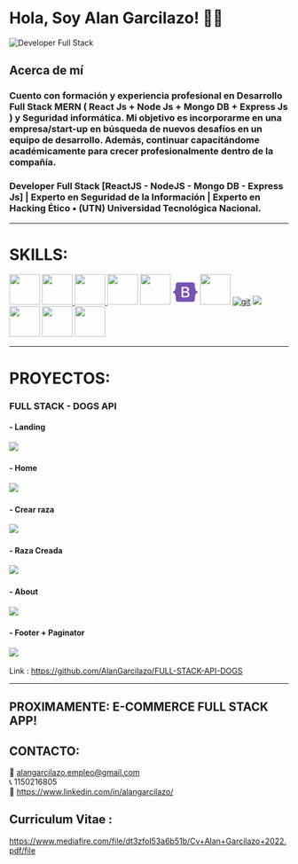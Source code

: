 #  Hola, Soy Alan Garcilazo! 👋👋

![Developer Full Stack](https://static.platzi.com/media/blog/mern-stack-284eedb6-ee6b-4441-b181-5064a453a15a.png)


## Acerca de mí 
### Cuento con formación y experiencia profesional en Desarrollo Full Stack MERN ( React Js + Node Js + Mongo DB + Express Js ) y Seguridad informática. Mi objetivo es incorporarme en una empresa/start-up en búsqueda de nuevos desafíos en un equipo de desarrollo. Además, continuar capacitándome académicamente para crecer profesionalmente dentro de la compañía.

### Developer Full Stack [ReactJS - NodeJS - Mongo DB - Express Js] | Experto en Seguridad de la Información | Experto en Hacking Ético • (UTN) Universidad Tecnológica Nacional.

------------


# SKILLS:

  <a href="https://developer.mozilla.org/es/docs/Web/JavaScript"><img src="https://raw.githubusercontent.com/yurijserrano/Github-Profile-Readme-Logos/master/programming%20languages/javascript.svg"  height="55" width="55" ></a>  <a href="https://developer.mozilla.org/es/docs/Web/CSS"><img src="https://raw.githubusercontent.com/yurijserrano/Github-Profile-Readme-Logos/master/others/css.svg"  height="55" width="55" >  <a href="https://developer.mozilla.org/es/docs/Web/HTML"><img src="https://raw.githubusercontent.com/yurijserrano/Github-Profile-Readme-Logos/master/others/html.svg"  height="55" width="55" >  <a href="https://es.reactjs.org/"><img src="https://raw.githubusercontent.com/yurijserrano/Github-Profile-Readme-Logos/master/frameworks/react.svg"  height="55" width="55" ></a>  <a href="https://es.redux.js.org/"><img src="https://raw.githubusercontent.com/yurijserrano/Github-Profile-Readme-Logos/master/frameworks/redux.svg"  height="55" width="55" ></a>    <a href="https://getbootstrap.com/"><img src="https://raw.githubusercontent.com/devicons/devicon/9f4f5cdb393299a81125eb5127929ea7bfe42889/icons/bootstrap/bootstrap-plain.svg" alt="Bootstrap" width="45" height="45"/></a> <a href="https://nodejs.org/es/"><img src="https://raw.githubusercontent.com/yurijserrano/Github-Profile-Readme-Logos/master/frameworks/nodejs.svg"  height="55" width="55" ></a>    <a href="https://git-scm.com/"><img src="https://www.vectorlogo.zone/logos/git-scm/git-scm-icon.svg" alt="git" width="50" height="50"/></a>  <a href="https://expressjs.com/"><img src="https://ih1.redbubble.net/image.438908244.6144/flat,128x128,075,t.u2.jpg"  height="45" ></a>  <a href="https://www.postgresql.org/"><img src="https://raw.githubusercontent.com/yurijserrano/Github-Profile-Readme-Logos/master/databases/postgresql.svg"  height="55" width="55" ></a>  <a href="https://sequelize.org/"><img src="https://camo.githubusercontent.com/c7df0ed52a480ff725aac7ac3a11c8aedb6f60ea8ab01929c6adea9903589222/68747470733a2f2f63646e2e69636f6e2d69636f6e732e636f6d2f69636f6e73322f323130372f504e472f3531322f66696c655f747970655f73657175656c697a655f69636f6e5f3133303137332e706e67"  height="55" width="55" ></a> 
 <a href="https://www.typescriptlang.org/"><img src="https://raw.githubusercontent.com/yurijserrano/Github-Profile-Readme-Logos/master/programming%20languages/typescript.svg"  height="55" width="55" ></a>
  

------------

# PROYECTOS:
### FULL STACK - DOGS API
#### - Landing
![](https://i.pinimg.com/originals/21/42/d3/2142d3b04d5a37d06c2a813182a101b9.jpg)



#### - Home
![](https://i.pinimg.com/originals/48/7a/d0/487ad010b2f73112a92344352dd0c13b.jpg)


#### - Crear raza

![](https://i.pinimg.com/originals/71/78/b8/7178b870d91b0686d81023fbcecde5c5.jpg)


#### - Raza Creada

![](https://i.pinimg.com/originals/82/c1/74/82c1741beefc6297cab462d756082d25.jpg)


#### - About

![](https://i.pinimg.com/originals/71/a2/bd/71a2bdbbf73ec6503411fcda26811933.jpg)



#### - Footer + Paginator


![](https://i.pinimg.com/originals/f4/cd/68/f4cd687cacb2cd3887ea721536fad362.jpg)

 Link : https://github.com/AlanGarcilazo/FULL-STACK-API-DOGS
  
------------ 
  PROXIMAMENTE: E-COMMERCE FULL STACK APP!
------------
## CONTACTO:

📧 alangarcilazo.empleo@gmail.com
  <br/>
📞 1150216805
  <br/>
💎 https://www.linkedin.com/in/alangarcilazo/
  
  ## Curriculum Vitae : 
  
  https://www.mediafire.com/file/dt3zfol53a6b51b/Cv+Alan+Garcilazo+2022.pdf/file

